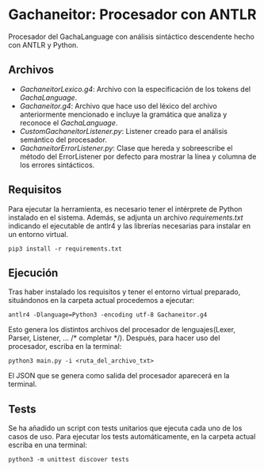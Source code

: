 # Gachaneitor: Procesador con ANTLR

Procesador del GachaLanguage con análisis sintáctico descendente hecho con ANTLR y Python. 

## Archivos

* *GachaneitorLexico.g4*: Archivo con la especificación de los tokens del *GachaLanguage*.
* *Gachaneitor.g4*: Archivo que hace uso del léxico del archivo anteriormente mencionado e incluye la gramática que analiza y reconoce el *GachaLanguage*.
* *CustomGachaneitorListener.py*: Listener creado para el análisis semántico del procesador.
* *GachaneitorErrorListener.py*: Clase que hereda y sobreescribe el método del ErrorListener por defecto para mostrar la línea y columna de los errores sintácticos. 

## Requisitos

Para ejecutar la herramienta, es necesario tener el intérprete de Python instalado en el sistema. Además, se adjunta un archivo *requirements.txt* indicando el ejecutable de antlr4 y las librerías necesarias para instalar en un entorno virtual. 

    pip3 install -r requirements.txt

## Ejecución

Tras haber instalado los requisitos y tener el entorno virtual preparado, situándonos en la carpeta actual procedemos a ejecutar:

    antlr4 -Dlanguage=Python3 -encoding utf-8 Gachaneitor.g4

Esto genera los distintos archivos del procesador de lenguajes(Lexer, Parser, Listener, ... /* completar */). Después, para hacer uso del procesador, escriba en la terminal: 

    python3 main.py -i <ruta_del_archivo_txt>

El JSON que se genera como salida del procesador aparecerá en la terminal.


## Tests

Se ha añadido un script con tests unitarios que ejecuta cada uno de los casos de uso. Para ejecutar los tests automáticamente, en la carpeta actual escriba en una terminal:

    python3 -m unittest discover tests
    